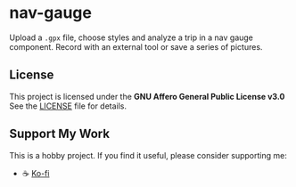 # nav-gauge

Upload a `.gpx` file, choose styles and analyze a trip in a nav gauge component. 
Record with an external tool or save a series of pictures.

## License

This project is licensed under the **GNU Affero General Public License v3.0**  
See the [LICENSE](LICENSE) file for details.

## Support My Work

This is a hobby project. If you find it useful, please consider supporting me:

- ☕ [Ko-fi](https://ko-fi.com/spookydoodle)
